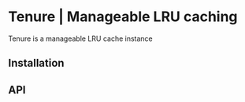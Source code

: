 # Tenure | Manageable LRU caching

Tenure is a manageable LRU cache instance

## Installation

## API
